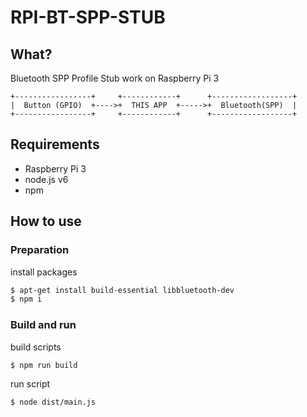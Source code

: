 # RPI-BT-SPP-STUB

## What?
Bluetooth SPP Profile Stub work on Raspberry Pi 3

```
+-----------------+     +------------+      +------------------+
|  Button (GPIO)  +---->+  THIS APP  +----->+  Bluetooth(SPP)  |
+-----------------+     +------------+      +------------------+
```

## Requirements
- Raspberry Pi 3
- node.js v6
- npm

## How to use

### Preparation

install packages
```bash
$ apt-get install build-essential libbluetooth-dev
$ npm i
```

### Build and run

build scripts

```bash
$ npm run build
```

run script

```bash
$ node dist/main.js
```